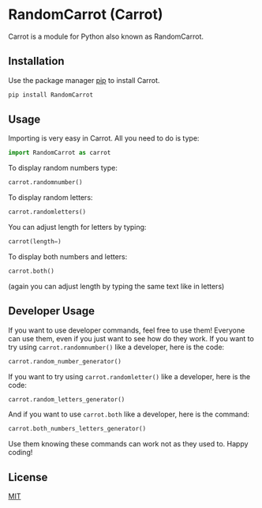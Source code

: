 # RandomCarrot (Carrot)

Carrot is a module for Python also known as RandomCarrot.

## Installation

Use the package manager [pip](https://pip.pypa.io/en/stable/) to install Carrot.

```bash
pip install RandomCarrot
```

## Usage

Importing is very easy in Carrot. All you need to do is type: 
 ```Python
import RandomCarrot as carrot
```
To display random numbers type:
 ```Python
carrot.randomnumber()
```
To display random letters:
 ```Python
carrot.randomletters()
```
You can adjust length for letters by typing: 
```Python
carrot(length=)
```
To display both numbers and letters:
 ```Python
carrot.both()
``` 
(again you can adjust length by typing the same text like in letters)

## Developer Usage

If you want to use developer commands, feel free to use them! Everyone can use them, even if you just want to see how do they work.
If you want to try using ``carrot.randomnumber()`` like a developer, here is the code:
 ```Python
carrot.random_number_generator()
```
If you want to try using ``carrot.randomletter()`` like a developer, here is the code:
 ```Python
carrot.random_letters_generator()
```
And if you want to use ``carrot.both`` like a developer, here is the command:
 ```Python
carrot.both_numbers_letters_generator()
```
Use them knowing these commands can work not as they used to. Happy coding!
## License

[MIT](https://choosealicense.com/licenses/mit/)
